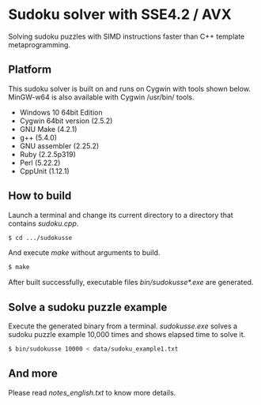 # Sudoku solver with SSE4.2 / AVX

Solving sudoku puzzles with SIMD instructions faster than C++ template metaprogramming.

## Platform

This sudoku solver is built on and runs on Cygwin with tools shown
below. MinGW-w64 is also available with Cygwin /usr/bin/ tools.

* Windows 10 64bit Edition
* Cygwin 64bit version (2.5.2)
* GNU Make (4.2.1)
* g++ (5.4.0)
* GNU assembler (2.25.2)
* Ruby (2.2.5p319)
* Perl (5.22.2)
* CppUnit (1.12.1)

## How to build

Launch a terminal and change its current directory to a directory
that contains _sudoku.cpp_.

```bash
$ cd .../sudokusse
```

And execute _make_ without arguments to build.

```bash
$ make
```

After built successfully, executable files _bin/sudokusse*.exe_ are generated.

## Solve a sudoku puzzle example

Execute the generated binary from a terminal. _sudokusse.exe_ solves a
sudoku puzzle example 10,000 times and shows elapsed time to solve it.

```bash
$ bin/sudokusse 10000 < data/sudoku_example1.txt
```

## And more

Please read _notes_english.txt_ to know more details.
